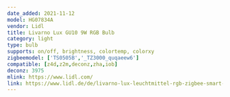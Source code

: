 ```yaml
---
date_added: 2021-11-12
model: HG07834A
vendor: Lidl
title: Livarno Lux GU10 9W RGB Bulb
category: light
type: bulb
supports: on/off, brightness, colortemp, colorxy
zigbeemodel: ['TS0505B','_TZ3000_quqaeew6']
compatible: [z4d,z2m,deconz,zha,iob]
deconz: 3975
mlink: https://www.lidl.com/
link: https://www.lidl.de/de/livarno-lux-leuchtmittel-rgb-zigbee-smart-home-dimmbar/p354569
---
```

